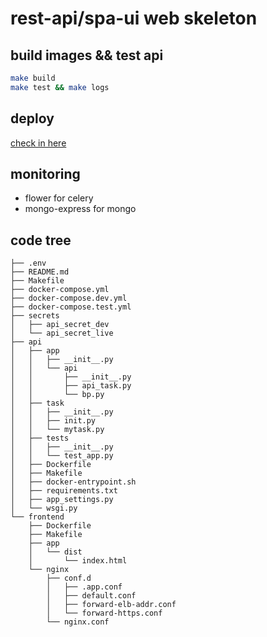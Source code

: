 # rest-api/spa-ui web skeleton

## build images && test api
```bash
make build
make test && make logs
```

## deploy
[check in here](/deploy)

## monitoring
* flower for celery
* mongo-express for mongo

## code tree
```
├── .env
├── README.md
├── Makefile
├── docker-compose.yml
├── docker-compose.dev.yml
├── docker-compose.test.yml
├── secrets
│   ├── api_secret_dev
│   └── api_secret_live
├── api
│   ├── app
│   │   ├── __init__.py
│   │   └── api
│   │       ├── __init__.py
│   │       ├── api_task.py
│   │       └── bp.py
│   ├── task
│   │   ├── __init__.py
│   │   ├── init.py
│   │   └── mytask.py
│   ├── tests
│   │   ├── __init__.py
│   │   └── test_app.py
│   ├── Dockerfile
│   ├── Makefile
│   ├── docker-entrypoint.sh
│   ├── requirements.txt
│   ├── app_settings.py
│   └── wsgi.py
└── frontend
    ├── Dockerfile
    ├── Makefile
    ├── app
    │   └── dist
    │       └── index.html
    └── nginx
        ├── conf.d
        │   ├── .app.conf
        │   ├── default.conf
        │   ├── forward-elb-addr.conf
        │   └── forward-https.conf
        └── nginx.conf
```
